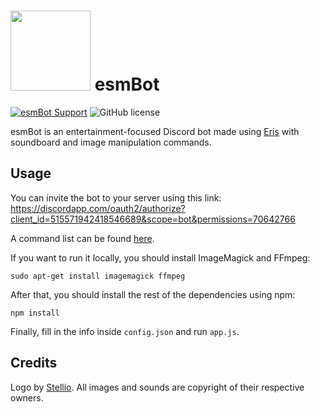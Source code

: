 # <img src="https://github.com/TheEssem/esmBot-rewrite/raw/master/esmbot.png" width="128"> esmBot
[![esmBot Support](https://discordapp.com/api/guilds/592399417676529688/embed.png)](https://discord.gg/vfFM7YT) ![GitHub license](https://img.shields.io/github/license/TheEssem/esmBot-rewrite.svg)


esmBot is an entertainment-focused Discord bot made using [Eris](https://abal.moe/Eris/) with soundboard and image manipulation commands.

## Usage
You can invite the bot to your server using this link: https://discordapp.com/oauth2/authorize?client_id=515571942418546689&scope=bot&permissions=70642766

A command list can be found [here](https://essem.space/esmBot/commands.html?dev=true).

If you want to run it locally, you should install ImageMagick and FFmpeg:

```shell
sudo apt-get install imagemagick ffmpeg
```

After that, you should install the rest of the dependencies using npm:

```shell
npm install
```

Finally, fill in the info inside `config.json` and run `app.js`.

## Credits
Logo by [Stellio](https://twitter.com/MeloncholySteel).
All images and sounds are copyright of their respective owners.
